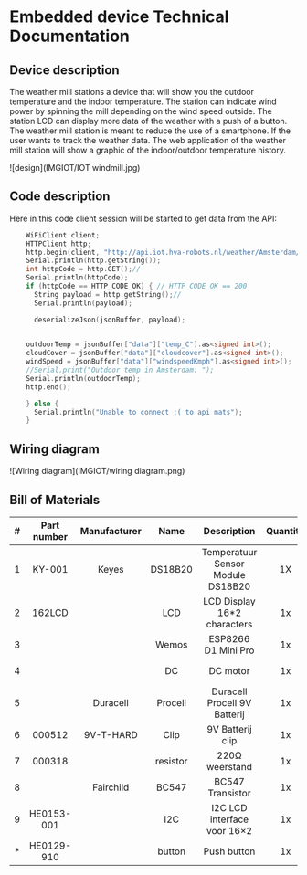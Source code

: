 # Embedded device Technical Documentation

## Device description

The weather mill stations a device that will show you the outdoor temperature and the indoor temperature. 
The station can indicate wind power by spinning the mill depending on the wind speed outside. The station LCD can display more data of the weather with a push of a button. 
The weather mill station is meant to reduce the use of a smartphone. If the user wants to track the weather data. 
The web application of the weather mill station will show a graphic of the indoor/outdoor temperature history. 

![design](IMGIOT/IOT windmill.jpg)

## Code description

Here in this code client session will be started to get data from the API:

```c++
    WiFiClient client;
    HTTPClient http;
    http.begin(client, "http://api.iot.hva-robots.nl/weather/Amsterdam/compact");//
    Serial.println(http.getString());
    int httpCode = http.GET();//
    Serial.println(httpCode);
    if (httpCode == HTTP_CODE_OK) { // HTTP_CODE_OK == 200
      String payload = http.getString();//
      Serial.println(payload);

      deserializeJson(jsonBuffer, payload);
   

    outdoorTemp = jsonBuffer["data"]["temp_C"].as<signed int>();
    cloudCover = jsonBuffer["data"]["cloudcover"].as<signed int>();
    windSpeed = jsonBuffer["data"]["windspeedKmph"].as<signed int>();
    //Serial.print("Outdoor temp in Amsterdam: ");
    Serial.println(outdoorTemp);
    http.end();

    } else {
      Serial.println("Unable to connect :( to api mats");
    }


```

## Wiring diagram

![Wiring diagram](IMGIOT/wiring diagram.png)


## Bill of Materials

|#| Part number  | Manufacturer  | Name    | Description                       | Quantity  | Cost   | url                                                                                                                                                                                                    |
|-|:------------:|:-------------:|:-------:|:---------------------------------:|:---------:|:------:| ------------------------------------------------------------------------------------------------------------------------------------------------------------------------------------------------------:|
|1|KY-001        | Keyes         | DS18B20 | Temperatuur Sensor Module DS18B20 |  1X       | € 2,99 |  ![LINK](https://www.otronic.nl/a-63016282/sensors/temperatuur-sensor-module-ds18b20-dallas-clone/?gclid=Cj0KCQjwz7uRBhDRARIsAFqjuln9ZQj2s46OsvXAT7ZA9GZl4vI5bgohDp9vesoGXoXQkQr0cAALCawaAsyKEALw_wcB) |
|2|162LCD        |               | LCD     | LCD Display 16*2 characters       |  1x	 | € 4,00 |  ![LINK](https://www.tinytronics.nl/shop/en/displays/lcd/lcd-display-16*2-characters-with-white-text-and-blue-backlight)                                                                               |
|3|              |               | Wemos   | ESP8266 D1 Mini Pro		       |  1x       | € 9,99 |  ![LINK](https://www.otronic.nl/a-62361236/esp8266/esp8266-d1-mini-pro-development-board-wemos/?gclid=Cj0KCQjwz7uRBhDRARIsAFqjulmBhLtjCYMU66G0RRoBpKQh2jNPKogIFRLE5b-eb9luPoIChLH3fdgaAkBTEALw_wcB)    |
|4|              |               | DC      | DC motor                          |  1x       | € 1,25 |  ![LINK](https://www.tinytronics.nl/shop/nl/mechanica-en-actuatoren/motoren/dc-motoren/kleine-dc-motor-3-6v)                                                                                           |
|5|              | Duracell      | Procell | Duracell Procell 9V Batterij      |  1x       | € 1,75 |  ![LINK](https://www.tinytronics.nl/shop/nl/power/batterijen/9v/duracell-industrial-9v-batterij)                                                                                                       |
|6|000512        | 9V-T-HARD     | Clip    | 9V Batterij clip                  |  1x       | € 0,50 |  ![LINK](https://www.tinytronics.nl/shop/nl/power/batterijhouders-en-clips/9v/9v-batterij-clip-met-losse-draden-15cm-t-hard)                                                                           |
|7|000318        |               | resistor| 220Ω weerstand                    |  1x       | € 0,05 |  ![LINK](https://www.tinytronics.nl/shop/nl/componenten/weerstanden/weerstanden/220%CF%89-weerstand-(led-voorschakelweerstand))                                                                        |
|8|              | Fairchild     | BC547   | BC547 Transistor                  |  1x       | € 0,11 |  ![LINK](https://www.bitsandparts.nl/Transistor-BC547-NPN-45V-0-1A-p115143)                                                                                                                            |
|9|HE0153-001    |               | I2C     | I2C LCD interface voor 16×2       |  1x       | € 1,95 |  ![LINK](https://www.hobbyelectronica.nl/product/i2c-lcd-interface-voor-16x2-en-20x4-displays/)                                                                                                        |
|*|HE0129-910    |               | button  | Push button                       |  1x       | € 0,20 |  ![LINK](https://www.hobbyelectronica.nl/product/push-button-6x6x5/?gclid=CjwKCAjwo8-SBhAlEiwAopc9W0U6wvlM5-_RB-9CSKUh7aWUpVVHtQ88qDtdZayypeZP-g7ha4PfExoCByYQAvD_BwE)                                 |
                                                                 

